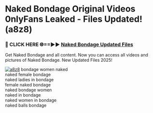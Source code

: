 # Naked Bondage Original Videos 0nlyFans Leaked - Files Updated! (a8z8)

<h3>🔴 CLICK HERE 🌐==►► <a href="https://tinyurl.com/yckcrads" rel="nofollow">Naked Bondage Updated Files</a></h3>

Get Naked Bondage and all content. Now you can access all videos and pictures of Naked Bondage. New Updated Files 2025!

[![a8z8](https://i.imgur.com/hpKpOFt.gif)](https://tinyurl.com/yckcrads)
bondage women naked<br>
naked female bondage<br>
naked ladies in bondage<br>
female naked bondage<br>
naked bondage women<br>
naked in bondage<br>
naked women in bondage<br>
naked balls bondage